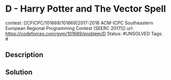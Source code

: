# D - Harry Potter and The Vector Spell

contest: [[CFICPC/101669/101669|2017-2018 ACM-ICPC Southeastern European Regional Programming Contest (SEERC 2017)]]
url: https://codeforces.com/gym/101669/problem/D
Status: #UNSOLVED
Tags: #

## Description

## Solution

